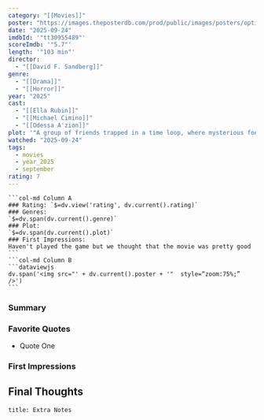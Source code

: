 ```yaml
---
category: "[[Movies]]"
poster: "https://images.theposterdb.com/prod/public/images/posters/optimized/movies/2352185/SQWXh08L4rE9shf9fBiSXDne8iFKVaL1S7wPtap0.webp"
date: "2025-09-24"
imdbId: '"tt30955489"'
scoreImdb: '"5.7"'
length: '"103 min"'
director:
  - "[[David F. Sandberg]]"
genre:
  - "[[Drama]]"
  - "[[Horror]]"
year: "2025"
cast:
  - "[[Ella Rubin]]"
  - "[[Michael Cimino]]"
  - "[[Odessa A'zion]]"
plot: '"A group of friends trapped in a time loop, where mysterious foes chase and kill them in gruesome ways, must survive until dawn to escape it."'
watched: "2025-09-24"
tags:
  - movies
  - year_2025
  - september
rating: 7
---
```

````col
```col-md Column A
### Rating: `$=dv.view('rating', dv.current().rating)`
### Genres:
`$=dv.span(dv.current().genre)`
### Plot:
`$=dv.span(dv.current().plot)`
### First Impressions:
Haven't played the game but we thought that the movie was pretty good
```
```col-md Column B
```dataviewjs
dv.span('<img src="' + dv.current().poster + '"  style=“zoom:75%;” />')
```
````
### Summary

### Favorite Quotes

- Quote One

### First Impressions

## Final Thoughts





```ad-note
title: Extra Notes
```

